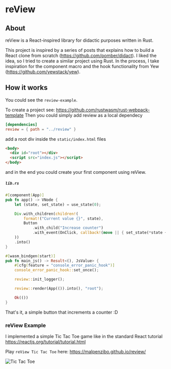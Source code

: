 # reView

## About
reView is a React-inspired library for didactic purposes written in Rust.

This project is inspired by a series of posts that explains how to build a React clone from scratch (https://github.com/pomber/didact). I liked the idea, so I tried to create a similar project using Rust.
In the process, I take inspiration for the component macro and the hook functionality from Yew (https://github.com/yewstack/yew).

## How it works
You could see the `review-example`. 

To create a project see: https://github.com/rustwasm/rust-webpack-template 
Then you could simply add review as a local dependecy

```toml
[dependencies]
review = { path = "../review" }
```

add a root div inside the `static/index.html`  files
```html
<body>
  <div id="root"></div>
  <script src="index.js"></script>
</body>
```

and in the end you could create your first component using reView.

##### `lib.rs`
```rust
#[component(App)]
pub fn app() -> VNode {
    let (state, set_state) = use_state(0);

    Div.with_children(children!(
        format!("Current value {}", state),
        Button
            .with_child("Increase counter")
            .with_event(OnClick, callback!(move || { set_state(*state + 1) }))
    ))
    .into()
}

#[wasm_bindgen(start)]
pub fn main_js() -> Result<(), JsValue> {
    #[cfg(feature = "console_error_panic_hook")]
    console_error_panic_hook::set_once();

    review::init_logger();

    review::render(App(()).into(), "root");

    Ok(())
}
```

That's it, a simple button that increments a counter :D

### reView Example
I implemented a simple Tic Tac Toe game like in the standard React tutorial https://reactjs.org/tutorial/tutorial.html

Play `reView Tic Tac Toe` here: https://malpenzibo.github.io/review/

![Tic Tac Toe](https://raw.githubusercontent.com/MalpenZibo/review/main/docs/tic%20tac%20toe.gif)